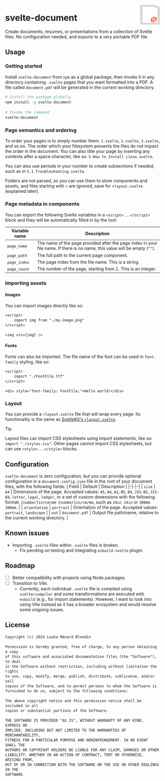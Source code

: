 
<p>
    <img src="./logo.svg" width="64" height="64" align="right">
    <h1>svelte-document</h1>
<p>

Create documents, resumes, or presentations from a collection of Svelte files. No configuration needed, and exports to a very portable PDF file.

## Usage
### Getting started
Install `svelte-document` from `npm` as a global package, then invoke it in any directory containing `.svelte` pages that you want formatted into a PDF. A file called `document.pdf` will be generated in the current working directory.

```sh
# Install the package globally
npm install -g svelte-document

# Invoke the command
svelte-document
```

### Page semantics and ordering
To order your pages is to simply number them: `1.svelte`, `2.svelte`, `3.svelte`, and so on. The order which your filesystem presents the files do not impact the order in the document. You can also title your page by inserting any contents after a space character, like so: `5 How to Install Linux.svelte`.

You can also use periods in your number to create subsections if needed, such as in `5.1 Troubleshooting.svelte`.

Folders are not parsed, so you can use them to store components and assets, and files starting with `+` are ignored, save for `+layout.svelte` (explained later).

### Page metadata in components
You can export the following Svelte variables in a `<script>...</script>` block and they will be automatically filled in by the tool:

| Variable name | Description |
|-|-|
| `page_name` | The name of the page provided after the page index in your file name. If there is no name, this value will be empty (`""`). |
| `page_path` | The full path to the current page component. |
| `page_index` | The page index from the file name. This is a string. |
| `page_count` | The number of the page, starting from 1. This is an integer. |

### Importing assets
#### Images
You can import images directly like so:
```svelte
<script>
    import img from "./my-image.png"
</script>

<img src={img} />
```

#### Fonts
Fonts can also be imported. The file name of the font can be used in `font-family` styling, like so:
```svelte
<script>
    import "./FontFile.ttf"
</script>

<div style="font-family: FontFile;">Hello world!</div>
```

### Layout
You can provide a `+layout.svelte` file that will wrap every page. Its functionality is the same as [SvelteKit's `+layout.svelte`](https://kit.svelte.dev/docs/routing#layout).
>[!TIP]
>Layout files can import CSS stylesheets using import statements, like so: `import "./styles.css"`. Other pages cannot import CSS stylesheets, but can use `<style>...</style>` blocks.

## Configuration
`svelte-document` is zero configuration, but you can provide optional configuration in a `document.config.json` file in the root of your document files, with the following fields:
| Field | Default | Description |
|-|-|-|
| `size` | `A4` | Dimensions of the page. Accepted values: `A5`, `A4`, `A3`, `B5`, `B4`, `JIS-B5`, `JIS-B4`, `letter`, `legal`, `ledger`, or a set of custom dimensions with the following format: `{number}in/cm/mm {number}in/cm/mm`, such as `24in 24in` or `300mm 300mm`. |
| `orientation` | `portrait` | Orientation of the page. Accepted values: `portrait`, `landscape` |
| `out` | `document.pdf` | Output file path/name, relative to the current working directory. |

## Known issues
- Importing `.svelte` files within `.svelte` files is broken.
  - Fix pending on testing and integrating `esbuild-svelte` plugin.

## Roadmap
- [ ] Better compatibility with projects using Node packages.
- [ ] Transition to Vite.  
  - Currently, each individual `.svelte` file is compiled using `svelte/compiler` and some transformations are executed with `esbuild` (e.g., for import statements). However, I want to look into using Vite instead as it has a broader ecosystem and would resolve some ongoing issues.

## License
```
Copyright (c) 2024 Louka Ménard Blondin

Permission is hereby granted, free of charge, to any person obtaining a copy
of this software and associated documentation files (the "Software"), to deal
in the Software without restriction, including without limitation the rights
to use, copy, modify, merge, publish, distribute, sublicense, and/or sell
copies of the Software, and to permit persons to whom the Software is
furnished to do so, subject to the following conditions:

The above copyright notice and this permission notice shall be included in all
copies or substantial portions of the Software.

THE SOFTWARE IS PROVIDED "AS IS", WITHOUT WARRANTY OF ANY KIND, EXPRESS OR
IMPLIED, INCLUDING BUT NOT LIMITED TO THE WARRANTIES OF MERCHANTABILITY,
FITNESS FOR A PARTICULAR PURPOSE AND NONINFRINGEMENT. IN NO EVENT SHALL THE
AUTHORS OR COPYRIGHT HOLDERS BE LIABLE FOR ANY CLAIM, DAMAGES OR OTHER
LIABILITY, WHETHER IN AN ACTION OF CONTRACT, TORT OR OTHERWISE, ARISING FROM,
OUT OF OR IN CONNECTION WITH THE SOFTWARE OR THE USE OR OTHER DEALINGS IN THE
SOFTWARE.
```